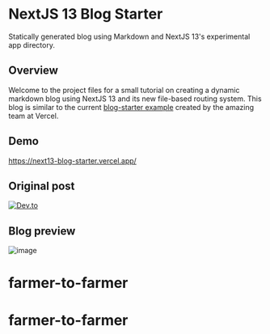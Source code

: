 # NextJS 13 Blog Starter

Statically generated blog using Markdown and NextJS 13's experimental app directory.

## Overview

Welcome to the project files for a small tutorial on creating a dynamic markdown blog using NextJS 13 and its new file-based routing system. This blog is similar to the current [blog-starter example](https://github.com/vercel/next.js/tree/canary/examples/blog-starter) created by the amazing team at Vercel.

## Demo

https://next13-blog-starter.vercel.app/

## Original post

[![Dev.to](https://img.shields.io/badge/dev.to-0A0A0A?style=for-the-badge&logo=dev.to&logoColor=white)](https://dev.to/slanted_dev/nextjs-13-blog-starter-1b6p)

## Blog preview

![image](https://user-images.githubusercontent.com/90536997/201782931-396d1ce2-6ec4-428c-b79e-3f732bb3c566.png)
# farmer-to-farmer
# farmer-to-farmer
